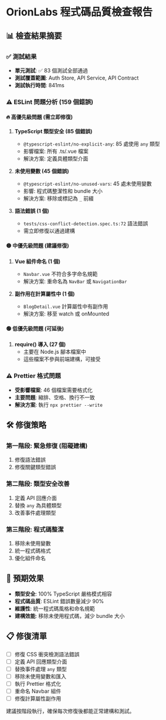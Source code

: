 # OrionLabs 程式碼品質檢查報告

## 📊 檢查結果摘要

### ✅ 測試結果
- **單元測試**: ✅ 83 個測試全部通過
- **測試覆蓋範圍**: Auth Store, API Service, API Contract
- **測試執行時間**: 841ms

### ⚠️ ESLint 問題分析 (159 個錯誤)

#### 🔥 高優先級問題 (需立即修復)
1. **TypeScript 類型安全 (85 個錯誤)**
   - `@typescript-eslint/no-explicit-any`: 85 處使用 `any` 類型
   - 影響檔案: 所有 .ts/.vue 檔案
   - 解決方案: 定義具體類型介面

2. **未使用變數 (45 個錯誤)**
   - `@typescript-eslint/no-unused-vars`: 45 處未使用變數
   - 影響: 程式碼整潔性和 bundle 大小
   - 解決方案: 移除或標記為 `_` 前綴

3. **語法錯誤 (1 個)**
   - `tests/css-conflict-detection.spec.ts:72` 語法錯誤
   - 需立即修復以通過建構

#### 🟡 中優先級問題 (建議修復)
1. **Vue 組件命名 (1 個)**
   - `Navbar.vue` 不符合多字命名規範
   - 解決方案: 重命名為 `NavBar` 或 `NavigationBar`

2. **副作用在計算屬性中 (1 個)**
   - `BlogDetail.vue` 計算屬性中有副作用
   - 解決方案: 移至 watch 或 onMounted

#### 🟢 低優先級問題 (可延後)
1. **require() 導入 (27 個)**
   - 主要在 Node.js 腳本檔案中
   - 這些檔案不參與前端建構，可接受

### ⚠️ Prettier 格式問題
- **受影響檔案**: 46 個檔案需要格式化
- **主要問題**: 縮排、空格、換行不一致
- **解決方案**: 執行 `npx prettier --write`

## 🛠️ 修復策略

### 第一階段: 緊急修復 (阻礙建構)
1. 修復語法錯誤
2. 修復關鍵類型錯誤

### 第二階段: 類型安全改善
1. 定義 API 回應介面
2. 替換 `any` 為具體類型
3. 改善事件處理類型

### 第三階段: 程式碼整潔
1. 移除未使用變數
2. 統一程式碼格式
3. 優化組件命名

## 🎯 預期效果
- **類型安全**: 100% TypeScript 嚴格模式相容
- **程式碼品質**: ESLint 錯誤數量減少 90%
- **維護性**: 統一程式碼風格和命名規範
- **建構效能**: 移除未使用程式碼，減少 bundle 大小

## 📋 修復清單
- [ ] 修復 CSS 衝突檢測語法錯誤
- [ ] 定義 API 回應類型介面  
- [ ] 替換事件處理 `any` 類型
- [ ] 移除未使用變數和匯入
- [ ] 執行 Prettier 格式化
- [ ] 重命名 Navbar 組件
- [ ] 修復計算屬性副作用

建議按階段執行，確保每次修復後都能正常建構和測試。
